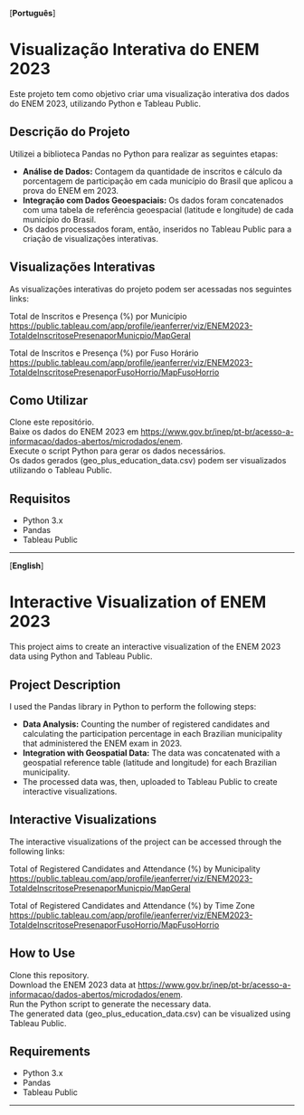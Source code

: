 [**Português**]

# Visualização Interativa do ENEM 2023

Este projeto tem como objetivo criar uma visualização interativa dos dados do ENEM 2023, utilizando Python e Tableau Public.

## Descrição do Projeto

Utilizei a biblioteca Pandas no Python para realizar as seguintes etapas:

- **Análise de Dados:** Contagem da quantidade de inscritos e cálculo da porcentagem de participação em cada município do Brasil que aplicou a prova do ENEM em 2023.
- **Integração com Dados Geoespaciais:** Os dados foram concatenados com uma tabela de referência geoespacial (latitude e longitude) de cada município do Brasil.
- Os dados processados foram, então, inseridos no Tableau Public para a criação de visualizações interativas.

## Visualizações Interativas

As visualizações interativas do projeto podem ser acessadas nos seguintes links:  

Total de Inscritos e Presença (%) por Município  
https://public.tableau.com/app/profile/jeanferrer/viz/ENEM2023-TotaldeInscritosePresenaporMunicpio/MapGeral  

Total de Inscritos e Presença (%) por Fuso Horário  
https://public.tableau.com/app/profile/jeanferrer/viz/ENEM2023-TotaldeInscritosePresenaporFusoHorrio/MapFusoHorrio  


## Como Utilizar

Clone este repositório.  
Baixe os dados do ENEM 2023 em https://www.gov.br/inep/pt-br/acesso-a-informacao/dados-abertos/microdados/enem.  
Execute o script Python para gerar os dados necessários.  
Os dados gerados (geo_plus_education_data.csv) podem ser visualizados utilizando o Tableau Public.

## Requisitos

- Python 3.x  
- Pandas  
- Tableau Public

---

[**English**]

# Interactive Visualization of ENEM 2023

This project aims to create an interactive visualization of the ENEM 2023 data using Python and Tableau Public.

## Project Description

I used the Pandas library in Python to perform the following steps:

- **Data Analysis:** Counting the number of registered candidates and calculating the participation percentage in each Brazilian municipality that administered the ENEM exam in 2023.
- **Integration with Geospatial Data:** The data was concatenated with a geospatial reference table (latitude and longitude) for each Brazilian municipality.
- The processed data was, then, uploaded to Tableau Public to create interactive visualizations.

## Interactive Visualizations

The interactive visualizations of the project can be accessed through the following links:  

Total of Registered Candidates and Attendance (%) by Municipality  
https://public.tableau.com/app/profile/jeanferrer/viz/ENEM2023-TotaldeInscritosePresenaporMunicpio/MapGeral  

Total of Registered Candidates and Attendance (%) by Time Zone  
https://public.tableau.com/app/profile/jeanferrer/viz/ENEM2023-TotaldeInscritosePresenaporFusoHorrio/MapFusoHorrio  

## How to Use

Clone this repository.  
Download the ENEM 2023 data at https://www.gov.br/inep/pt-br/acesso-a-informacao/dados-abertos/microdados/enem.  
Run the Python script to generate the necessary data.  
The generated data (geo_plus_education_data.csv) can be visualized using Tableau Public.

## Requirements

- Python 3.x  
- Pandas  
- Tableau Public

---
